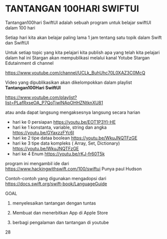 # TANTANGAN 100HARI SWIFTUI

Tantangan100hari SwiftUI adalah sebuah program untuk belajar swiftUI dalam 100 hari 

Setiap hari kita akan belajar paling lama 1 jam tentang satu topik dalam Swift dan SwiftUI

Untuk setiap topic yang kita pelajari kita publish apa yang telah kita pelajari dalam hal ini Stargan akan mempublikasi melalui kanal Yotube Stargan Edutainment di channel

<https://www.youtube.com/channel/UCLk_BuhUhc70L0XAZ3C0McQ>

Video yang dipublikasikan akan dikelompokkan dalam playlist **Tantangan100Hari SwiftUI**

<https://www.youtube.com/playlist?list=PLafRxseOA_P7QoTjwlNApOHHZNtknXU81>


atau anda dapat langsung mengaksesnya langsung secara harian 

- hari ke 0 persiapan <https://youtu.be/EOT1P3YI-HE>
- hari ke 1 konstanta, variable, string dan angka <https://youtu.be/GYaxzzFYc6I>
- hari ke 2 tipe dataa boolean <https://youtu.be/WkuJNQTFzGE>
- hari ke 3 tipe data kompleks ( Array, Set, Dictionary) <https://youtu.be/WkuJNQTFzGE>
- hari ke 4 Enum <https://youtu.be/rKJ-fr60T5k>


program ini mengambil ide dari https://www.hackingwithswift.com/100/swiftui Punya paul Hudson

Contoh-contoh yang digunakan mengadopsi dari https://docs.swift.org/swift-book/LanguageGuide


GOAL 
1. menyelesaikan tantangan dengan tuntas

2. Membuat dan menerbitkan App di Apple Store

3. berbagi pengalaman dan tantangan di youtube

28

 